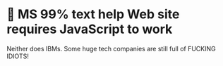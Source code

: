 # 🤬 MS 99% text help Web site requires JavaScript to work

Neither does IBMs. Some huge tech companies are still full of FUCKING IDIOTS!

